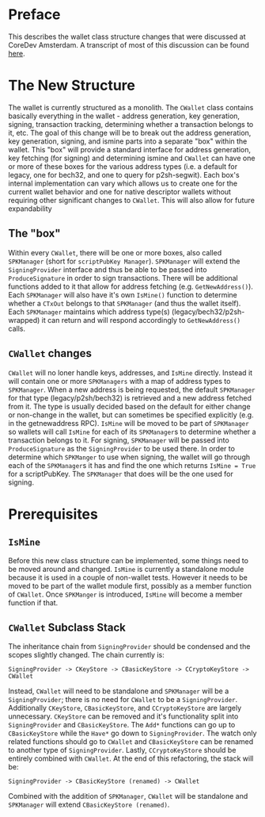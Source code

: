 # Preface

This describes the wallet class structure changes that were discussed at CoreDev Amsterdam. A transcript of most of this discussion can be found [here](http://diyhpl.us/wiki/transcripts/bitcoin-core-dev-tech/2019-06-05-wallet-architecture/).

# The New Structure

The wallet is currently structured as a monolith. The `CWallet` class contains basically everything in the wallet - address generation, key generation, signing, transaction tracking, determining whether a transaction belongs to it, etc. The goal of this change will be to break out the address generation, key generation, signing, and ismine parts into a separate "box" within the wallet. This "box" will provide a standard interface for address generation, key fetching (for signing) and determining ismine and `CWallet` can have one or more of these boxes for the various address types (i.e. a default for legacy, one for bech32, and one to query for p2sh-segwit). Each box's internal implementation can vary which allows us to create one for the current wallet behavior and one for native descriptor wallets without requiring other significant changes to `CWallet`. This will also allow for future expandability

## The "box"

Within every `CWallet`, there will be one or more boxes, also called `SPKManager` (short for `scriptPubKey Manager`). `SPKManager` will extend the `SigningProvider` interface and thus be able to be passed into `ProduceSignature` in order to sign transactions. There will be additional functions added to it that allow for address fetching (e.g. `GetNewAddress()`). Each `SPKManager` will also have it's own `IsMine()` function to determine whether a `CTxOut` belongs to that `SPKManager` (and thus the wallet itself). Each `SPKManager` maintains which address type(s) (legacy/bech32/p2sh-wrapped) it can return and will respond accordingly to `GetNewAddress()` calls.

## `CWallet` changes

`CWallet` will no loner handle keys, addresses, and `IsMine` directly. Instead it will contain one or more `SPKManagers` with a map of address types to `SPKManager`. When a new address is being requested, the default `SPKManager` for that type (legacy/p2sh/bech32) is retrieved and a new address fetched from it. The type is usually decided based on the default for either change or non-change in the wallet, but can sometimes be specified explicitly (e.g. in the getnewaddress RPC). `IsMine` will be moved to be part of `SPKManager` so wallets will call `IsMine` for each of its `SPKManager`s to determine whether a transaction belongs to it. For signing, `SPKManager` will be passed into `ProduceSignature` as the `SigningProvider` to be used there. In order to determine which `SPKManger` to use when signing, the wallet will go through each of the `SPKManager`s it has and find the one which returns `IsMine = True` for a scriptPubKey. The `SPKManager` that does will be the one used for signing.

# Prerequisites

## `IsMine`

Before this new class structure can be implemented, some things need to be moved around and changed. `IsMine` is currently a standalone module because it is used in a couple of non-wallet tests. However it needs to be moved to be part of the wallet module first, possibly as a member function of `CWallet`. Once `SPKManger` is introduced, `IsMine` will become a member function if that.

## `CWallet` Subclass Stack

The inheritance chain from `SigningProvider` should be condensed and the scopes slightly changed. The chain currently is:

```
SigningProvider -> CKeyStore -> CBasicKeyStore -> CCryptoKeyStore -> CWallet
```

Instead, `CWallet` will need to be standalone and `SPKManager` will be a `SigningProvider`; there is no need for `CWallet` to be a `SigningProvider`. Additionally `CKeyStore`, `CBasicKeyStore`, and `CCryptoKeyStore` are largely unnecessary. `CKeyStore` can be removed and it's functionality split into `SigningProvider` and `CBasicKeyStore`. The `Add*` functions can go up to `CBasicKeyStore` while the `Have*` go down to `SigningProvider`. The watch only related functions should go to `CWallet` and `CBasicKeyStore` can be renamed to another type of `SigningProvider`. Lastly, `CCryptoKeyStore` should be entirely combined with `CWallet`. At the end of this refactoring, the stack will be:

```
SigningProvider -> CBasicKeyStore (renamed) -> CWallet
```
Combined with the addition of `SPKManager`, `CWallet` will be standalone and `SPKManager` will extend `CBasicKeyStore (renamed)`.